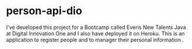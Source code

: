 # person-api-dio
I've developed this project for a Bootcamp called Everis New Talents Java at Digital Innovation One and I  also have deployed  it on Heroku. This is an application to register people and to manager their personal information . 

